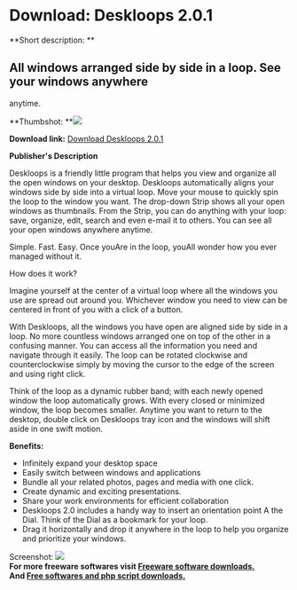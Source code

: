 # Download: Deskloops 2.0.1

**Short description: **

## All windows arranged side by side in a loop. See your windows anywhere
anytime.

  
**Thumbshot: **![](http://www.freewarefiles.com/screenshot/deskloops_md.gif)   
  
**Download link:** [Download Deskloops 2.0.1](http://freesoftwares.boysofts.com/Deskloops_program_14839.html)  
  

**Publisher's Description**  
  

Deskloops is a friendly little program that helps you view and organize all
the open windows on your desktop. Deskloops automatically aligns your windows
side by side into a virtual loop. Move your mouse to quickly spin the loop to
the window you want. The drop-down Strip shows all your open windows as
thumbnails. From the Strip, you can do anything with your loop: save,
organize, edit, search and even e-mail it to others. You can see all your open
windows anywhere anytime.

Simple. Fast. Easy. Once youAre in the loop, youAll wonder how you ever
managed without it.

How does it work?

Imagine yourself at the center of a virtual loop where all the windows you use
are spread out around you. Whichever window you need to view can be centered
in front of you with a click of a button.

With Deskloops, all the windows you have open are aligned side by side in a
loop. No more countless windows arranged one on top of the other in a
confusing manner. You can access all the information you need and navigate
through it easily. The loop can be rotated clockwise and counterclockwise
simply by moving the cursor to the edge of the screen and using right click.

Think of the loop as a dynamic rubber band; with each newly opened window the
loop automatically grows. With every closed or minimized window, the loop
becomes smaller. Anytime you want to return to the desktop, double click on
Deskloops tray icon and the windows will shift aside in one swift motion.

**Benefits:**

  * Infinitely expand your desktop space 
  * Easily switch between windows and applications 
  * Bundle all your related photos, pages and media with one click. 
  * Create dynamic and exciting presentations. 
  * Share your work environments for efficient collaboration 
  * Deskloops 2.0 includes a handy way to insert an orientation point A the Dial. Think of the Dial as a bookmark for your loop. 
  * Drag it horizontally and drop it anywhere in the loop to help you organize and prioritize your windows. 

  
  
Screenshot: ![](http://www.freewarefiles.com/screenshot/deskloops.gif)  
**For more freeware softwares visit [Freeware software downloads.](http://freesoftwares.boysofts.com/)**   
**And [Free softwares and php script downloads.](http://www.boysofts.com/)**

